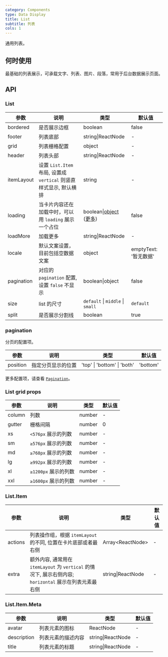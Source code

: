 ```yaml
---
category: Components
type: Data Display
title: List
subtitle: 列表
cols: 1
---
```


通用列表。

## 何时使用

最基础的列表展示，可承载文字、列表、图片、段落，常用于后台数据展示页面。

## API

### List

| 参数 | 说明 | 类型 | 默认值 |
| --- | --- | --- | --- |
| bordered | 是否展示边框 | boolean | false |
| footer | 列表底部 | string\|ReactNode | - |
| grid | 列表栅格配置 | object | - |
| header | 列表头部 | string\|ReactNode | - |
| itemLayout | 设置 `List.Item` 布局, 设置成 `vertical` 则竖直样式显示, 默认横排 | string | - |
| loading | 当卡片内容还在加载中时，可以用 `loading` 展示一个占位 | boolean\|[object](https://ant.design/components/spin-cn/#API) ([更多](https://github.com/ant-design/ant-design/issues/8659)) | false |
| loadMore | 加载更多 | string\|ReactNode | - |
| locale | 默认文案设置，目前包括空数据文案 | object | emptyText: '暂无数据' |
| pagination | 对应的 `pagination` 配置, 设置 `false` 不显示 | boolean\|object | false |
| size | list 的尺寸 | `default` \| `middle` \| `small` | `default` |
| split | 是否展示分割线 | boolean | true |

### pagination

分页的配置项。

| 参数 | 说明 | 类型 | 默认值 |
| --- | --- | --- | --- |
| position | 指定分页显示的位置 | 'top' \| 'bottom' \| 'both' | 'bottom' |

更多配置项，请查看 [`Pagination`](/components/pagination/)。

### List grid props

| 参数 | 说明 | 类型 | 默认值 |
| --- | --- | --- | --- |
| column | 列数 | number | - |
| gutter | 栅格间隔 | number | 0 |
| xs | `<576px` 展示的列数 | number | - |
| sm | `≥576px` 展示的列数 | number | - |
| md | `≥768px` 展示的列数 | number | - |
| lg | `≥992px` 展示的列数 | number | - |
| xl | `≥1200px` 展示的列数 | number | - |
| xxl | `≥1600px` 展示的列数 | number | - |

### List.Item

| 参数 | 说明 | 类型 | 默认值 |
| --- | --- | --- | --- |
| actions | 列表操作组，根据 `itemLayout` 的不同, 位置在卡片底部或者最右侧 | Array&lt;ReactNode> | - |
| extra | 额外内容, 通常用在 `itemLayout` 为 `vertical` 的情况下, 展示右侧内容; `horizontal` 展示在列表元素最右侧 | string\|ReactNode | - |

### List.Item.Meta

| 参数 | 说明 | 类型 | 默认值 |
| --- | --- | --- | --- |
| avatar | 列表元素的图标 | ReactNode | - |
| description | 列表元素的描述内容 | string\|ReactNode | - |
| title | 列表元素的标题 | string\|ReactNode | - |
